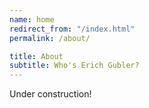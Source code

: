 ```yaml
---
name: home
redirect_from: "/index.html"
permalink: /about/

title: About
subtitle: Who's Erich Gubler?
---
```

Under construction!